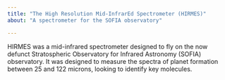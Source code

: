 ```yaml
---
title: "The High Resolution Mid-InfrarEd Spectrometer (HIRMES)"
about: "A spectrometer for the SOFIA observatory"

---
```

HIRMES was a mid-infrared spectrometer designed to fly on the now defunct Stratospheric Observatory for Infrared Astronomy (SOFIA) observatory. It was designed to measure the spectra of planet formation between 25 and 122 microns, looking to identify key molecules. 

